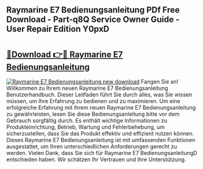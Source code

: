 ## Raymarine E7 Bedienungsanleitung PDf Free Download - Part-q8Q Service Owner Guide - User Repair Edition Y0pxD

# <h2><a href="http://df1sty.blite.top/?on=Raymarine+E7+Bedienungsanleitung">🔗Download 👉🔴 Raymarine E7 Bedienungsanleitung</a></h2>

[![Raymarine E7 Bedienungsanleitung new download](https://i.imgur.com/lujVjoI.png)](http://df1sty.blite.top/?on=Raymarine+E7+Bedienungsanleitung)
Fangen Sie an! Willkommen zu Ihrem neuen Raymarine E7 Bedienungsanleitung Benutzerhandbuch. Dieser Leitfaden führt Sie durch alles, was Sie wissen müssen, um Ihre Erfahrung zu bedienen und zu maximieren. Um eine erfolgreiche Erfahrung mit Ihrem neuen Raymarine E7 Bedienungsanleitung zu gewährleisten, lesen Sie diese Bedienungsanleitung bitte vor dem Gebrauch sorgfältig durch. Es enthält wichtige Informationen zu Produkteinrichtung, Betrieb, Wartung und Fehlerbehebung, um sicherzustellen, dass Sie das Produkt effektiv und effizient nutzen können. Dieses Raymarine E7 Bedienungsanleitung ist mit umfassenden Funktionen ausgestattet, um Ihren unterschiedlichen Anforderungen gerecht zu werden. Vielen Dank, dass Sie sich für Raymarine E7 BedienungsanleitungD entschieden haben. Wir schätzen Ihr Vertrauen und Ihre Unterstützung.

